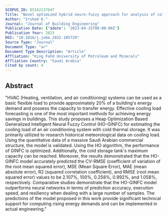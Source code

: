 ```yaml
---
SCOPUS_ID: 85162137647
Title: "Novel optimized hybrid neuro-fuzzy approach for analysis of cold thermal storage system-assisted air conditioning system performance"
Author: "Irshad K."
Journal: "Journal of Building Engineering"
Publication Date: {'$date': '2023-04-15T00:00:00Z'}
Publication Year: 2023
DOI: "10.1016/j.jobe.2022.105729"
Source Type: "Journal"
Document Type: "ar"
Document Type Description: "Article"
Affliation: "King Fahd University of Petroleum and Minerals"
Affliation Country: "Saudi Arabia"
Cited by count: 4
---
```


## Abstract
"HVAC (Heating, ventilation, and air conditioning) systems can be used as a basic flexible load to provide approximately 20% of a building's energy demand and possess the capacity to transfer energy. Effective cooling load forecasting is one of the most important methods for achieving energy savings in buildings. This study proposes a Heap Optimization Based Generalized Intelligent Neural Fuzzy Control (HO-GINFC) for estimating the cooling load of an air conditioning system with cold thermal storage. It was primarily utilized to research historical meteorological data on cooling load. Using the quantitative data of a massive Saudi Arabian commercial structure, the model is validated. Using the HO algorithm, the performance of GINFC is optimized. Additionally, the cold storage tank's maximum capacity can be reached. Moreover, the results demonstrated that the HO-GINFC model accurately predicted the CV-RMSE (coefficient of variation of the root mean squared error), MSE (Mean Square Error), MAE (mean absolute error), R2 (squared correlation coefficient), and RMSE (root mean squared error) values to be 2.107%, 100%, 0.258%, 0.992%, and 1.058%, respectively. Comparative studies demonstrate that the HO-GINFC model outperforms neural networks in terms of prediction accuracy, execution speed, and resiliency when dealing with a large number of samples. The predictions of the model proposed in this work provide significant technical support for computing rising energy demands and can be implemented in actual engineering."
